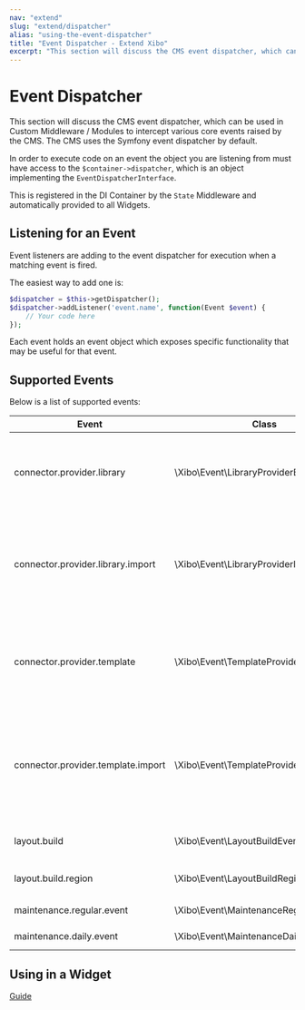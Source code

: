 ```yaml
---
nav: "extend"
slug: "extend/dispatcher"
alias: "using-the-event-dispatcher"
title: "Event Dispatcher - Extend Xibo"
excerpt: "This section will discuss the CMS event dispatcher, which can be used in Custom Middleware / Modules to intercept various core events raised by the CMS."
---
```


# Event Dispatcher

This section will discuss the CMS event dispatcher, which can be used in Custom Middleware / Modules to intercept various core events raised by the CMS. The CMS uses the Symfony event dispatcher by default.

In order to execute code on an event the object you are listening from must have access to the `$container->dispatcher`, which is an object implementing the `EventDispatcherInterface`.

This is registered in the DI Container by the `State` Middleware and automatically provided to all Widgets.

## Listening for an Event

Event listeners are adding to the event dispatcher for execution when a matching event is fired.

The easiest way to add one is:

```php
$dispatcher = $this->getDispatcher();
$dispatcher->addListener('event.name', function(Event $event) {
    // Your code here
});
```

Each event holds an event object which exposes specific functionality that may be useful for that event.

## Supported Events

Below is a list of supported events:

| Event                              | Class                                   | Description                                                  |
| ---------------------------------- | --------------------------------------- | ------------------------------------------------------------ |
| connector.provider.library         | \Xibo\Event\LibraryProviderEvent        | Fired when a user searches in their library and can be used to provide additional content to display. `Xibo\Entity\SearchResult` objects can be added to the results. |
| connector.provider.library.import  | \Xibo\Event\LibraryProviderImportEvent  | Fired when a user adds one of the search results returned by a `connector.provider.library` event to their Layout. The listener should import the item, save it to the library and then return its ID for adding to the layout. |
| connector.provider.template        | \Xibo\Event\TemplateProviderEvent       | Fired when a user clicks "Add Layout" and can be used to provide additional layout templates to choose from. `Xibo\Entity\SearchResult` objects can be added to the results. |
| connector.provider.template.import | \Xibo\Event\TemplateProviderImportEvent | Fired when the user selected one of the search results returned by a `connector.provider.template` event as their template for Add Layout. The listener should download a Layout Export ZIP to a temporary file and pass that file name back in the event. |
| layout.build                       | \Xibo\Event\LayoutBuildEvent            | Fired at the end of a Layout Build, before the XML has been saved. |
| layout.build.region                | \Xibo\Event\LayoutBuildRegionEvent      | Fired during a Layout build, as each Region has finished processing. |
| maintenance.regular.event          | \Xibo\Event\MaintenanceRegularEvent     | Fired during a run of regular maintenance                    |
| maintenance.daily.event            | \Xibo\Event\MaintenanceDailyEvent       | Fired during a run of daily maintenance                      |



## Using in a Widget

[Guide](developer/extend/events-in-modules)